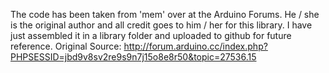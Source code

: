 The code has been taken from 'mem' over at the Arduino Forums.
He / she is the original author and all credit goes to him / her for this library.
I have just assembled it in a library folder and uploaded to github for future reference.
Original Source: http://forum.arduino.cc/index.php?PHPSESSID=jbd9v8sv2re9s9n7j15o8e8r50&topic=27536.15

